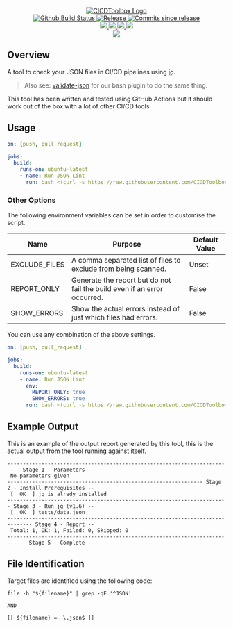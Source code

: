 <p align="center">
    <a href="https://github.com/CICDToolbox">
        <img src="https://cdn.wolfsoftware.com/assets/images/github/organisations/cicdtoolbox/black-and-white-circle-256.png" alt="CICDToolbox Logo" />
    </a>
    <br />
    <a href="https://github.com/CICDToolbox/json-lint/actions/workflows/pipeline.yml">
        <img src="https://img.shields.io/github/workflow/status/CICDToolbox/json-lint/pipeline/master?style=for-the-badge" alt="Github Build Status">
    </a>
    <a href="https://github.com/CICDToolbox/json-lint/releases/latest">
        <img src="https://img.shields.io/github/v/release/CICDToolbox/json-lint?color=blue&label=Latest%20Release&style=for-the-badge" alt="Release">
    </a>
    <a href="https://github.com/CICDToolbox/json-lint/releases/latest">
        <img src="https://img.shields.io/github/commits-since/CICDToolbox/json-lint/latest.svg?color=blue&style=for-the-badge" alt="Commits since release">
    </a>
    <br />
    <a href=".github/CODE_OF_CONDUCT.md">
        <img src="https://img.shields.io/badge/Code%20of%20Conduct-blue?style=for-the-badge" />
    </a>
    <a href=".github/CONTRIBUTING.md">
        <img src="https://img.shields.io/badge/Contributing-blue?style=for-the-badge" />
    </a>
    <a href=".github/SECURITY.md">
        <img src="https://img.shields.io/badge/Report%20Security%20Concern-blue?style=for-the-badge" />
    </a>
    <a href="https://github.com/CICDToolbox/json-lint/issues">
        <img src="https://img.shields.io/badge/Get%20Support-blue?style=for-the-badge" />
    </a>
    <br />
    <a href="https://wolfsoftware.com">
        <img src="https://img.shields.io/badge/Created%20by%20Wolf%20Software-blue?style=for-the-badge" />
    </a>
</p>

## Overview

A tool to check your JSON files in CI/CD pipelines using [jq](https://stedolan.github.io/jq/).

> Also see: [validate-json](https://github.com/DevelopersToolbox/validate-json) for our bash plugin to do the same thing.

This tool has been written and tested using GitHub Actions but it should work out of the box with a lot of other CI/CD tools.

## Usage

```yml
on: [push, pull_request]

jobs:
  build:
    runs-on: ubuntu-latest
    - name: Run JSON Lint
      run: bash <(curl -s https://raw.githubusercontent.com/CICDToolbox/json-lint/master/pipeline.sh)
```

### Other Options

The following environment variables can be set in order to customise the script.

| Name          | Purpose | Default Value |
| ------------- | ------- | ------------- |
| EXCLUDE_FILES | A comma separated list of files to exclude from being scanned. | Unset |
| REPORT_ONLY   | Generate the report but do not fail the build even if an error occurred. | False | 
| SHOW_ERRORS   | Show the actual errors instead of just which files had errors. | False | 

You can use any combination of the above settings.

```yml
on: [push, pull_request]

jobs:
  build:
    runs-on: ubuntu-latest
    - name: Run JSON Lint
      env:
        REPORT_ONLY: true
        SHOW_ERRORS: true
      run: bash <(curl -s https://raw.githubusercontent.com/CICDToolbox/json-lint/master/pipeline.sh)
```

## Example Output

This is an example of the output report generated by this tool, this is the actual output from the tool running against itself.

```
-------------------------------------------------------------------------- Stage 1 - Parameters --
 No parameters given
--------------------------------------------------------------- Stage 2 - Install Prerequisites --
 [  OK  ] jq is alredy installed
----------------------------------------------------------------------- Stage 3 - Run jq (v1.6) --
 [  OK  ] tests/data.json
------------------------------------------------------------------------------ Stage 4 - Report --
 Total: 1, OK: 1, Failed: 0, Skipped: 0
---------------------------------------------------------------------------- Stage 5 - Complete --
```

## File Identification

Target files are identified using the following code:

```shell
file -b "${filename}" | grep -qE '^JSON'

AND

[[ ${filename} =~ \.json$ ]]
```
